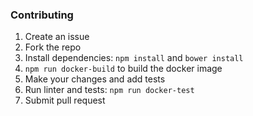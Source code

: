 ### Contributing

1. Create an issue
1. Fork the repo
1. Install dependencies: `npm install` and `bower install`
1. `npm run docker-build` to build the docker image
1. Make your changes and add tests
1. Run linter and tests: `npm run docker-test`
1. Submit pull request

